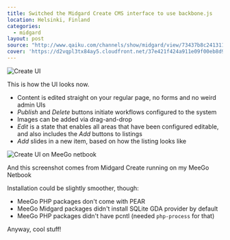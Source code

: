 ```yaml
---
title: Switched the Midgard Create CMS interface to use backbone.js
location: Helsinki, Finland
categories:
  - midgard
layout: post
source: "http://www.qaiku.com/channels/show/midgard/view/73437b8c241311e097f3a77e0d84bb72bb72/"
cover: 'https://d2vqpl3tx84ay5.cloudfront.net/37e421f424a911e09f00eb8d996c453d453d.png'
---
```

![Create UI](https://d2vqpl3tx84ay5.cloudfront.net/37e421f424a911e09f00eb8d996c453d453d.png)

This is how the UI looks now.

* Content is edited straight on your regular page, no forms and no weird admin UIs
* _Publish_ and _Delete_ buttons initiate workflows configured to the system
* Images can be added via drag-and-drop
* _Edit_ is a state that enables all areas that have been configured editable, and also includes the _Add_ buttons to listings
* _Add_ slides in a new item, based on how the listing looks like

![Create UI on MeeGo netbook](https://d2vqpl3tx84ay5.cloudfront.net/a9a87750259311e091ace3fde88a59745974.png)

And this screenshot comes from Midgard Create running on my MeeGo Netbook

Installation could be slightly smoother, though:

* MeeGo PHP packages don't come with PEAR
* MeeGo Midgard packages didn't install SQLite GDA provider by default
* MeeGo PHP packages didn't have pcntl (needed `php-process` for that)

Anyway, cool stuff! 

